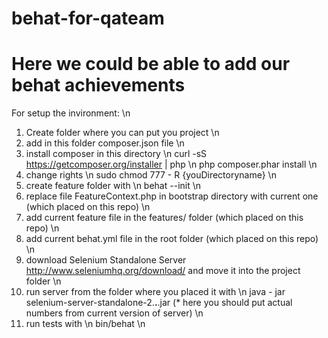 # behat-for-qateam
# Here we could be able to add our behat achievements

For setup the invironment: \n
1. Create folder where you can put you project \n
2. add in this folder composer.json file \n
3. install composer in this directory \n
curl -sS https://getcomposer.org/installer | php \n
php composer.phar install \n
4. change rights \n
sudo chmod 777 - R {youDirectoryname} \n
5. create feature folder with \n
behat --init \n
6. replace file FeatureContext.php in bootstrap directory with current one (which placed on this repo) \n
7. add current feature file in the features/ folder (which placed on this repo) \n
8. add current behat.yml file in the root folder (which placed on this repo) \n
9. download Selenium Standalone Server http://www.seleniumhq.org/download/ and move it into the project folder \n
10. run server from the folder where you placed it with  \n
java - jar selenium-server-standalone-2.**.**.jar (* here you should put actual numbers from current version of server) \n
11. run tests with \n
bin/behat \n
